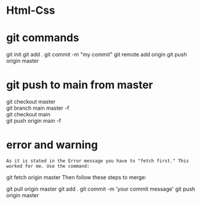 # Html-Css

# git commands
git init
    git add .
    git commit -m "my commit"
    git remote add origin <remote repository URL>
    git push origin master
  
# git push to main from master
  git checkout master   
git branch main master -f    
git checkout main  
git push origin main -f 
    
# error and warning
    As it is stated in the Error message you have to "fetch first." This worked for me. Use the command:

git fetch origin master
Then follow these steps to merge:

git pull origin master
git add .
git commit -m 'your commit message'
git push origin master
